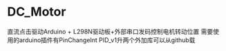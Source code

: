# DC_Motor
直流点击驱动Arduino + L298N驱动板+外部串口发码控制电机转动位置
需要使用的arduino插件有PinChangeInt PID_v1升两个外加库可以从github载
